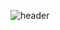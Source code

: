 ![header](https://capsule-render.vercel.app/api?type=rounded&&fontColor=363636&color=f8e2cf&height=200&section=header&text=capsule%20render&fontSize=60&animation=fadeIn)
